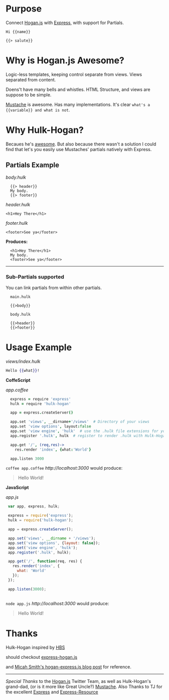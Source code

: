 # Purpose

Connect [Hogan.js](http://twitter.github.com/hogan.js/) with [Express](http://expressjs.com/), with support for Partials.

```
Hi {{name}}

{{> salute}}
```

# Why is Hogan.js Awesome?

Logic-less templates, keeping control separate from views. Views separated from content.

Doens't have many bells and whistles. HTML Structure, and views are suppose to be simple.

[Mustache](http://mustache.github.com/) is awesome. Has many implementations. It's clear `what's a {{variable}} and what is not`.

# Why Hulk-Hogan?

Becaues he's [awesome](http://en.wikipedia.org/wiki/Hulk_Hogan). But also because there wasn't a solution I could find that let's you easily use Mustaches' partials natively with Express.

## Partials Example

_body.hulk_

```
  {{> header}}
  My body.
  {{> footer}}
```

_header.hulk_

```
<h1>Hey There</h1>
```

_footer.hulk_

```
<footer>See ya</footer>
```

__Produces:__

```
  <h1>Hey There</h1>
  My body.
  <footer>See ya</footer>
```

---

### Sub-Partials supported

You can link partials from within other partials.

```
  main.hulk

  {{>body}}

  body.hulk

  {{>header}}
  {{>footer}}
```

# Usage Example

_views/index.hulk_

```mustache
Hello {{what}}!
```

__CoffeScript__

_app.coffee_

```coffee
  express = require 'express'
  hulk = require 'hulk-hogan'

  app = express.createServer()

  app.set 'views', __dirname+'/views'  # Directory of your views
  app.set 'view options', layout:false
  app.set 'view engine', 'hulk'  # use the .hulk file extensions for your views
  app.register '.hulk', hulk  # register to render .hulk with Hulk-Hogan

  app.get '/', (req,res)->
    res.render 'index', {what:'World'}

  app.listen 3000
```

`coffee app.coffee` _http://localhost:3000_ would produce: 

> Hello World!

__JavaScript__

_app.js_

```javascript
 var app, express, hulk;

 express = require('express');
 hulk = require('hulk-hogan');

 app = express.createServer();

 app.set('views', __dirname + '/views');
 app.set('view options', {layout: false});
 app.set('view engine', 'hulk');
 app.register('.hulk', hulk);

 app.get('/', function(req, res) {
   res.render('index', {
     what: 'World'
   });
 });

 app.listen(3000); 
  
```

`node app.js` _http://localhost:3000_ would produce:

> Hello World!

# Thanks

Hulk-Hogan inspired by [HBS](https://github.com/donpark/hbs)

should checkout [express-hogan.js](https://github.com/Dundee/express-hogan.js)

and [Micah Smith's hogan-express.js blog post](http://allampersandall.blogspot.com/2011/12/hoganjs-expressjs-nodejs.html) for reference.

---

*Special Thanks* to the [Hogan.js](https://github.com/twitter/hogan.js) Twitter Team, as well as Hulk-Hogan's grand-dad, (or is it more like Great Uncle?) [Mustache](http://mustache.github.com/). 
Also Thanks to TJ for the excellent [Express](https://github.com/visionmedia/express) and [Express-Resource](https://github.com/visionmedia/express-resource)

